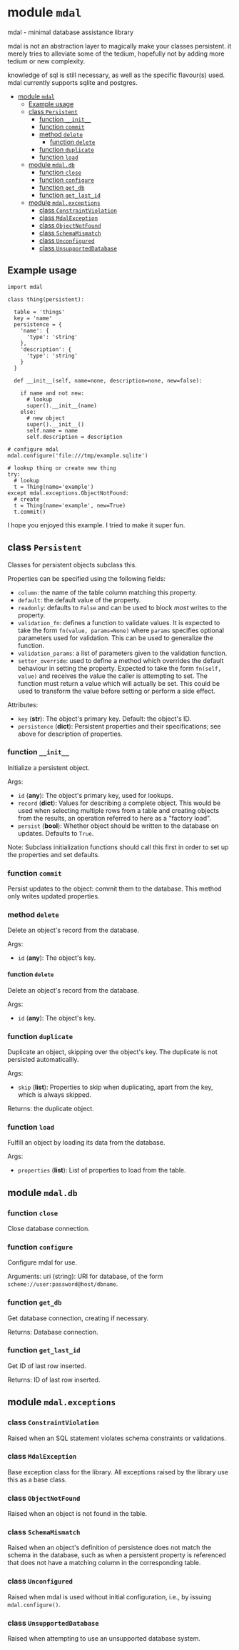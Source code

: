 # module `mdal`

mdal - minimal database assistance library

mdal is not an abstraction layer to magically make your classes persistent.
it merely tries to alleviate some of the tedium, hopefully not by adding more
tedium or new complexity.

knowledge of sql is still necessary, as well as the specific flavour(s) used.
mdal currently supports sqlite and postgres.

* [module `mdal`](#module-mdal)
  * [Example usage](#example-usage)
  * [class `Persistent`](#class-Persistent)
    * [function `__init__`](#function-__init__)
    * [function `commit`](#function-commit)
    * [method `delete`](#method-delete)
      * [function `delete`](#function-delete)
    * [function `duplicate`](#function-duplicate)
    * [function `load`](#function-load)
  * [module `mdal.db`](#module-mdal.db)
    * [function `close`](#function-close)
    * [function `configure`](#function-configure)
    * [function `get_db`](#function-get_db)
    * [function `get_last_id`](#function-get_last_id)
  * [module `mdal.exceptions`](#module-mdal.exceptions)
    * [class `ConstraintViolation`](#class-ConstraintViolation)
    * [class `MdalException`](#class-MdalException)
    * [class `ObjectNotFound`](#class-ObjectNotFound)
    * [class `SchemaMismatch`](#class-SchemaMismatch)
    * [class `Unconfigured`](#class-Unconfigured)
    * [class `UnsupportedDatabase`](#class-UnsupportedDatabase)

## Example usage

```
import mdal

class thing(persistent):

  table = 'things'
  key = 'name'
  persistence = {
    'name': {
      'type': 'string'
    },
    'description': {
      'type': 'string'
    }
  }

  def __init__(self, name=none, description=none, new=false):

    if name and not new:
      # lookup
      super().__init__(name)
    else:
      # new object
      super().__init__()
      self.name = name
      self.description = description

# configure mdal
mdal.configure('file:///tmp/example.sqlite')

# lookup thing or create new thing
try:
  # lookup
  t = Thing(name='example')
except mdal.exceptions.ObjectNotFound:
  # create
  t = Thing(name='example', new=True)
  t.commit()
```

I hope you enjoyed this example.  I tried to make it super fun.

## class `Persistent`

Classes for persistent objects subclass this.

Properties can be specified using the following fields:
* `column`: the name of the table column matching this property.
* `default`: the default value of the property.
* `readonly`: defaults to `False` and can be used to block _most_ writes to
  the property.
* `validation_fn`: defines a function to validate values.  It is expected to
  take the form `fn(value, params=None)` where `params` specifies optional
  parameters used for validation.  This can be used to generalize the
  function.
* `validation_params`: a list of parameters given to the validation
  function.
* `setter_override`: used to define a method which overrides the default
  behaviour in setting the property.  Expected to take the form
  `fn(self, value)` and receives the value the caller is attempting to set.
  The function must return a value which will actually be set.  This could
  be used to transform the value before setting or perform a side effect.

Attributes:
  * `key` (**str**): The object's primary key.  Default: the object's ID.
  * `persistence` (**dict**): Persistent properties and their specifications; see
    above for description of properties.

### function `__init__`

Initialize a persistent object.

Args:
  * `id` (**any**): The object's primary key, used for lookups.
  * `record` (**dict**): Values for describing a complete object.  This would be
    used when selecting multiple rows from a table and creating objects
    from the results, an operation referred to here as a "factory load".
  * `persist` (**bool**): Whether object should be written to the database on
    updates.  Defaults to `True`.

Note: Subclass initialization functions should call this first in order to
  set up the properties and set defaults.

### function `commit`

Persist updates to the object: commit them to the database.  This method
only writes updated properties.

### method `delete`

Delete an object's record from the database.

Args:
  * `id` (**any**): The object's key.

#### function `delete`

Delete an object's record from the database.

Args:
  * `id` (**any**): The object's key.

### function `duplicate`

Duplicate an object, skipping over the object's key.  The duplicate is not
persisted automaticallly.

Args:
  * `skip` (**list**): Properties to skip when duplicating, apart from the key,
    which is always skipped.

Returns: the duplicate object.

### function `load`

Fulfill an object by loading its data from the database.

Args:
  * `properties` (**list**): List of properties to load from the table.

## module `mdal.db`

### function `close`

Close database connection.

### function `configure`

Configure mdal for use.

Arguments:
  uri (string): URI for database, of the form
    `scheme://user:password@host/dbname`.

### function `get_db`

Get database connection, creating if necessary.

Returns: Database connection.

### function `get_last_id`

Get ID of last row inserted.

Returns: ID of last row inserted.

## module `mdal.exceptions`

### class `ConstraintViolation`

Raised when an SQL statement violates schema constraints or validations.

### class `MdalException`

Base exception class for the library.  All exceptions raised by the library
use this as a base class.

### class `ObjectNotFound`

Raised when an object is not found in the table.

### class `SchemaMismatch`

Raised when an object's definition of persistence does not match the schema
in the database, such as when a persistent property is referenced that does
not have a matching column in the corresponding table.

### class `Unconfigured`

Raised when mdal is used without initial configuration, i.e., by issuing
`mdal.configure()`.

### class `UnsupportedDatabase`

Raised when attempting to use an unsupported database system.
